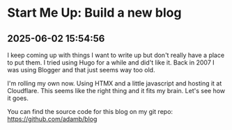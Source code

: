 # Start Me Up:  Build a new blog
## 2025-06-02 15:54:56

I keep coming up with things I want to write up but don't really have a place to put them.  I tried using Hugo for a while and did't like it.  Back in 2007 I was using Blogger and that just seems way too old.

I'm rolling my own now.  Using HTMX and a little javascript and hosting it at Cloudflare.  This seems like the right thing and it fits my brain.  Let's see how it goes.

You can find the source code for this blog on my git repo: https://github.com/adamb/blog



